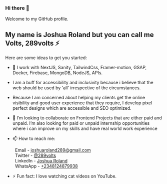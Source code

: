 
### Hi there 👋

Welcome to my GitHub profile.

## My name is Joshua Roland but you can call me **Volts, 289volts :zap:**

Here are some ideas to get you started:

- 🔭 I work with NextJS, Sanity, TailwindCss, Framer-motion, GSAP, Docker, Firebase, MongoDB, NodeJS, APIs.
- I am a buff for accessibility and inclusivity because i believe that the web should be used by 'all' irrespective of the circumstances.
- Because I am concerned about helping my clients get the online visibility and good user experience that they require, I develop pixel perfect designs which are accessible and SEO optimized. 
- 👯 I’m looking to collaborate on Frontend Projects that are either paid and unpaid. I’m also looking for paid or unpaid internship opportunities where i can improve on my skills and have real world work experience

- 📫 How to reach me:  

&nbsp; &nbsp; &nbsp; &nbsp;  Email - [joshuaroland289@gmail.com](mailto:joshuaroland289@gmail.com)  
&nbsp; &nbsp; &nbsp; &nbsp;  Twitter - [@289volts](https://www.twitter.com/289volts)  
&nbsp; &nbsp; &nbsp; &nbsp;  LinkedIn - [Joshua Roland](https://www.linkedin.com/in/Joshua-Roland)  
&nbsp; &nbsp; &nbsp; &nbsp;  WhatsApp - [+2348124879938](https://wa.me/2348124879938)

- ⚡ Fun fact: I love watching cat videos on YouTube.

